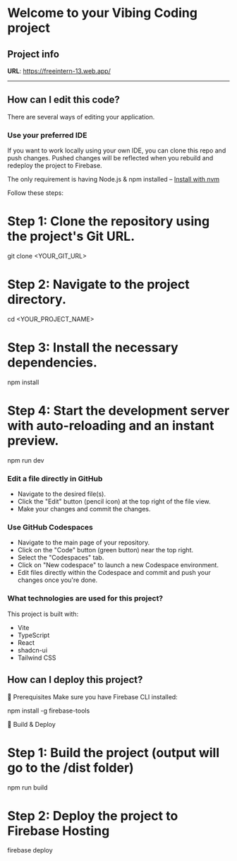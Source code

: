 # Welcome to your Vibing Coding project

## Project info

**URL**: https://freeintern-13.web.app/

---

## How can I edit this code?

There are several ways of editing your application.

### **Use your preferred IDE**

If you want to work locally using your own IDE, you can clone this repo and push changes. Pushed changes will be reflected when you rebuild and redeploy the project to Firebase.

The only requirement is having Node.js & npm installed – [Install with nvm](https://github.com/nvm-sh/nvm#installing-and-updating)

Follow these steps:


# Step 1: Clone the repository using the project's Git URL.
git clone <YOUR_GIT_URL>

# Step 2: Navigate to the project directory.
cd <YOUR_PROJECT_NAME>

# Step 3: Install the necessary dependencies.
npm install

# Step 4: Start the development server with auto-reloading and an instant preview.
npm run dev



### **Edit a file directly in GitHub**

- Navigate to the desired file(s).
- Click the "Edit" button (pencil icon) at the top right of the file view.
- Make your changes and commit the changes.

### **Use GitHub Codespaces**

- Navigate to the main page of your repository.
- Click on the "Code" button (green button) near the top right.
- Select the "Codespaces" tab.
- Click on "New codespace" to launch a new Codespace environment.
- Edit files directly within the Codespace and commit and push your changes once you're done.

### What technologies are used for this project?

This project is built with:

- Vite
- TypeScript
- React
- shadcn-ui
- Tailwind CSS

## How can I deploy this project?

🔧 Prerequisites
Make sure you have Firebase CLI installed:

npm install -g firebase-tools

🚀 Build & Deploy
# Step 1: Build the project (output will go to the /dist folder)
npm run build

# Step 2: Deploy the project to Firebase Hosting
firebase deploy
